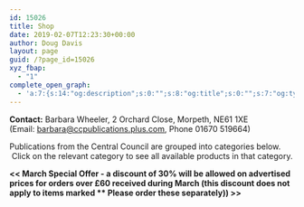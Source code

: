 ```yaml
---
id: 15026
title: Shop
date: 2019-02-07T12:23:30+00:00
author: Doug Davis
layout: page
guid: /?page_id=15026
xyz_fbap:
  - "1"
complete_open_graph:
  - 'a:7:{s:14:"og:description";s:0:"";s:8:"og:title";s:0:"";s:7:"og:type";s:0:"";s:12:"twitter:card";s:7:"summary";s:15:"twitter:creator";s:0:"";s:19:"twitter:description";s:0:"";s:8:"og:image";s:0:"";}'
---
```

**Contact:** Barbara Wheeler, 2 Orchard Close, Morpeth, NE61 1XE (Email: <barbara@ccpublications.plus.com>, Phone 01670 519664)

Publications from the Central Council are grouped into categories below.  Click on the relevant category to see all available products in that category.

**<< March Special Offer - a discount of 30% will be allowed on advertised prices for orders over £60 received during March (this discount does not apply to items marked ** Please order these separately)) >>**

